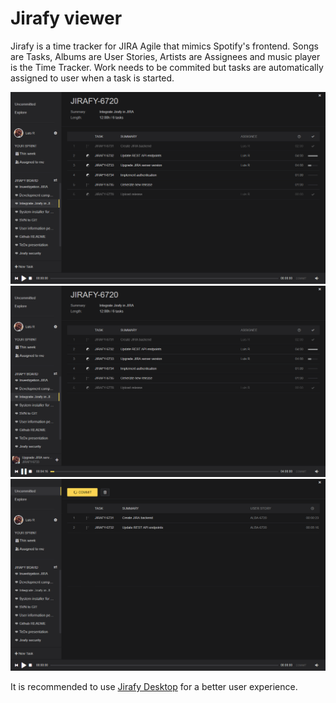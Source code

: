 # Jirafy viewer
Jirafy is a time tracker for JIRA Agile that mimics Spotify's frontend. Songs are Tasks, Albums are User Stories, Artists are Assignees and music player is the Time Tracker. Work needs to be commited but tasks are automatically assigned to user when a task is started.

![](README/jirafy_1.png)
![](README/jirafy_2.png)
![](README/jirafy_3.png)

It is recommended to use [Jirafy Desktop](https://github.com/lurume84/jirafy-desktop) for a better user experience.
